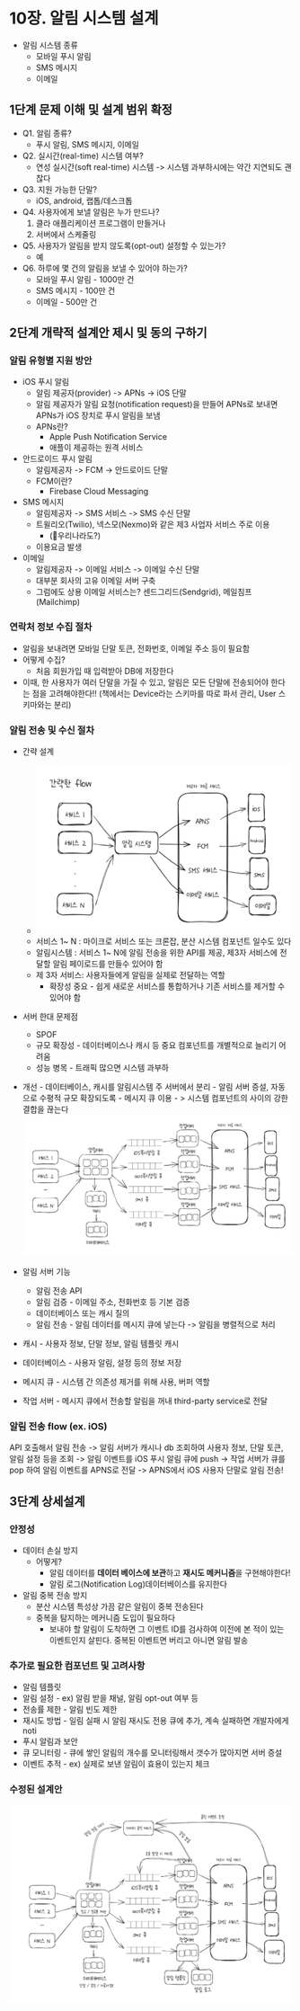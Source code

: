 # 10장. 알림 시스템 설계

- 알림 시스템 종류
  - 모바일 푸시 알림
  - SMS 메시지
  - 이메일

## 1단계 문제 이해 및 설계 범위 확정

- Q1. 알림 종류?
  - 푸시 알림, SMS 메시지, 이메일
- Q2. 실시간(real-time) 시스템 여부?
  - 연성 실시간(soft real-time) 시스템 -> 시스템 과부하시에는 약간 지연되도 괜찮다
- Q3. 지원 가능한 단말?
  - iOS, android, 랩톱/데스크톱
- Q4. 사용자에게 보낼 알림은 누가 만드나?
  1.  클라 애플리케이션 프로그램이 만들거나
  2.  서버에서 스케줄링
- Q5. 사용자가 알림을 받지 않도록(opt-out) 설정할 수 있는가?
  - 예
- Q6. 하루에 몇 건의 알림을 보낼 수 있어야 하는가?
  - 모바일 푸시 알림 - 1000만 건
  - SMS 메시지 - 100만 건
  - 이메일 - 500만 건

## 2단계 개략적 설계안 제시 및 동의 구하기

### 알림 유형별 지원 방안

- iOS 푸시 알림
  - 알림 제공자(provider) -> APNs -> iOS 단말
  - 알림 제공자가 알림 요청(notification request)을 만들어 APNs로 보내면 APNs가 iOS 장치로 푸시 알림을 보냄
  - APNs란?
    - Apple Push Notification Service
    - 애플이 제공하는 원격 서비스
- 안드로이드 푸시 알림
  - 알림제공자 -> FCM -> 안드로이드 단말
  - FCM이란?
    - Firebase Cloud Messaging
- SMS 메시지
  - 알림제공자 -> SMS 서비스 -> SMS 수신 단말
  - 트윌리오(Twilio), 넥스모(Nexmo)와 같은 제3 사업자 서비스 주로 이용
    - (👀우리나라도?)
  - 이용요금 발생
- 이메일
  - 알림제공자 -> 이메일 서비스 -> 이메일 수신 단말
  - 대부분 회사의 고유 이메일 서버 구축
  - 그럼에도 상용 이메일 서비스는? 센드그리드(Sendgrid), 메일침프(Mailchimp)

### 연락처 정보 수집 절차

- 알림을 보내려면 모바일 단말 토큰, 전화번호, 이메일 주소 등이 필요함
- 어떻게 수집?
  - 처음 회원가입 때 입력받아 DB에 저장한다
- 이때, 한 사용자가 여러 단말을 가질 수 있고, 알림은 모든 단말에 전송되어야 한다는 점을 고려해야한다!!
  (책에서는 Device라는 스키마를 따로 파서 관리, User 스키마와는 분리)

### 알림 전송 및 수신 절차

- 간략 설계

  - ![](./images/simple.png)
  - 서비스 1~ N : 마이크로 서비스 또는 크론잡, 분산 시스템 컴포넌트 일수도 있다
  - 알림시스템 : 서비스 1~ N에 알림 전송을 위한 API를 제공, 제3자 서비스에 전달할 알림 페이로드를 만들수 있어야 함
  - 제 3자 서비스: 사용자들에게 알림을 실제로 전달하는 역할
    - 확장성 중요 - 쉽게 새로운 서비스를 통합하거나 기존 서비스를 제거할 수 있어야 함

- 서버 한대 문제점

  - SPOF
  - 규모 확장성 - 데이터베이스나 캐시 등 중요 컴포넌트를 개별적으로 늘리기 어려움
  - 성능 병목 - 트래픽 많으면 시스템 과부하

- 개선 - 데이터베이스, 캐시를 알림시스템 주 서버에서 분리 - 알림 서버 증설, 자동으로 수평적 규모 확장되도록 - 메시지 큐 이용 - > 시스템 컴포넌트의 사이의 강한 결합을 끊는다
  ![](./images/enhancement.png)

- 알림 서버 기능
  - 알림 전송 API
  - 알림 검증 - 이메일 주소, 전화번호 등 기본 검증
  - 데이터베이스 또는 캐시 질의
  - 알림 전송 - 알림 데이터를 메시지 큐에 넣는다 -> 알림을 병렬적으로 처리
- 캐시 - 사용자 정보, 단말 정보, 알림 템플릿 캐시
- 데이터베이스 - 사용자 알림, 설정 등의 정보 저장
- 메시지 큐 - 시스템 간 의존성 제거를 위해 사용, 버퍼 역할
- 작업 서버 - 메시지 큐에서 전송할 알림을 꺼내 third-party service로 전달

### 알림 전송 flow (ex. iOS)

API 호출해서 알림 전송 -> 알림 서버가 캐시나 db 조회하여 사용자 정보, 단말 토큰, 알림 설정 등을 조회 -> 알림 이벤트를 iOS 푸시 알림 큐에 push -> 작업 서버가 큐를 pop 하여 알림 이벤트를 APNS로 전달 -> APNS에서 iOS 사용자 단말로 알림 전송!

## 3단계 상세설계

### 안정성

- 데이터 손실 방지
  - 어떻게?
    - 알림 데이터를 **데이터 베이스에 보관**하고 **재시도 메커니즘**을 구현해야한다!
    - 알림 로그(Notification Log)데이터베이스를 유지한다
- 알림 중복 전송 방지
  - 분산 시스템 특성상 가끔 같은 알림이 중복 전송된다
  - 중복을 탐지하는 메커니즘 도입이 필요하다
    - 보내야 할 알림이 도착하면 그 이벤트 ID를 검사하여 이전에 본 적이 있는 이벤트인지 살핀다. 중복된 이벤트면 버리고 아니면 알림 발송

### 추가로 필요한 컴포넌트 및 고려사항

- 알림 템플릿
- 알림 설정 - ex) 알림 받을 채널, 알림 opt-out 여부 등
- 전송률 제한 - 알림 빈도 제한
- 재시도 방법 - 일림 실패 시 알림 재시도 전용 큐에 추가, 계속 실패하면 개발자에게 noti
- 푸시 알림과 보안
- 큐 모니터링 - 큐에 쌓인 알림의 개수를 모니터링해서 갯수가 많아지면 서버 증설
- 이벤트 추적 - ex) 실제로 보낸 알림이 효용이 있는지 체크

### 수정된 설계안

![](./images/enhancement2.png)
